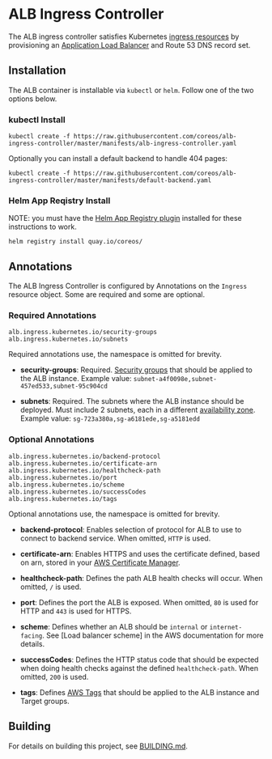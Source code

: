# ALB Ingress Controller

The ALB ingress controller satisfies Kubernetes [ingress resources](https://kubernetes.io/docs/user-guide/ingress) by provisioning an [Application Load Balancer](https://aws.amazon.com/elasticloadbalancing/applicationloadbalancer) and Route 53 DNS record set.

## Installation

The ALB container is installable via `kubectl` or `helm`. Follow one of the two options below.

### kubectl Install

```
kubectl create -f https://raw.githubusercontent.com/coreos/alb-ingress-controller/master/manifests/alb-ingress-controller.yaml
```

Optionally you can install a default backend to handle 404 pages:

```
kubectl create -f https://raw.githubusercontent.com/coreos/alb-ingress-controller/master/manifests/default-backend.yaml
```

### Helm App Reqistry Install

NOTE: you must have the [Helm App Registry plugin](https://coreos.com/apps) installed for these instructions to work.

```
helm registry install quay.io/coreos/
```

## Annotations

The ALB Ingress Controller is configured by Annotations on the `Ingress` resource object. Some are required and some are optional.

### Required Annotations

```
alb.ingress.kubernetes.io/security-groups
alb.ingress.kubernetes.io/subnets
```

Required annotations use, the namespace is omitted for brevity.

- **security-groups**: Required. [Security groups](http://docs.aws.amazon.com/AmazonVPC/latest/UserGuide/VPC_SecurityGroups.html) that should be applied to the ALB instance. Example value: `subnet-a4f0098e,subnet-457ed533,subnet-95c904cd`

- **subnets**: Required. The subnets where the ALB instance should be deployed. Must include 2 subnets, each in a different [availability zone](http://docs.aws.amazon.com/AWSEC2/latest/UserGuide/using-regions-availability-zones.html). Example value: `sg-723a380a,sg-a6181ede,sg-a5181edd`

### Optional Annotations

```
alb.ingress.kubernetes.io/backend-protocol
alb.ingress.kubernetes.io/certificate-arn
alb.ingress.kubernetes.io/healthcheck-path
alb.ingress.kubernetes.io/port
alb.ingress.kubernetes.io/scheme
alb.ingress.kubernetes.io/successCodes
alb.ingress.kubernetes.io/tags
```

Optional annotations use, the namespace is omitted for brevity.

- **backend-protocol**: Enables selection of protocol for ALB to use to connect to backend service. When omitted, `HTTP` is used.

- **certificate-arn**: Enables HTTPS and uses the certificate defined, based on arn, stored in your [AWS Certificate Manager](https://aws.amazon.com/certificate-manager).

- **healthcheck-path**: Defines the path ALB health checks will occur. When omitted, `/` is used.

- **port**: Defines the port the ALB is exposed. When omitted, `80` is used for HTTP and `443` is used for HTTPS.

- **scheme**: Defines whether an ALB should be `internal` or `internet-facing`. See [Load balancer scheme] in the AWS documentation for more details.

- **successCodes**: Defines the HTTP status code that should be expected when doing health checks against the defined `healthcheck-path`. When omitted, `200` is used.

- **tags**: Defines [AWS Tags](http://docs.aws.amazon.com/AWSEC2/latest/UserGuide/Using_Tags.html) that should be applied to the ALB instance and Target groups.

## Building

For details on building this project, see [BUILDING.md](./BUILDING.md).
